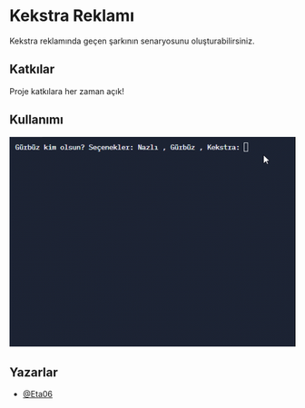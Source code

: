   
# Kekstra Reklamı

Kekstra reklamında geçen şarkının senaryosunu oluşturabilirsiniz.



## Katkılar

Proje katkılara her zaman açık!




## Kullanımı
<p align="center">
  <img src="https://github.com/Eta06/kekstra/blob/main/Kekstra-GitHub.gif?raw=true"/>
</p>
  


## Yazarlar

- [@Eta06](https://github.com/Eta06)
